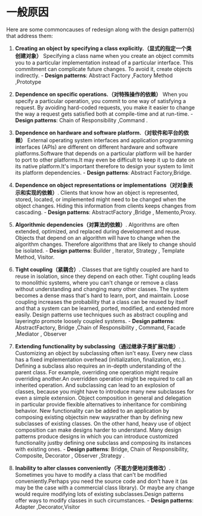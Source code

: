 # 一般原因
Here are some commoncauses of redesign along with the design pattern(s) that address them:

1. **Creating an object by specifying a class explicitly.（显式的指定一个类创建对象）** Specifying a class name when you create an object commits you to a particular implementation instead of a particular interface. This commitment can complicate future changes. To avoid it, create objects indirectly. 
	   - **Design patterns**: Abstract Factory ,Factory Method ,Prototype 

2. **Dependence on specific operations.（对特殊操作的依赖）** When you specify a particular operation, you commit to one way of satisfying a request. By avoiding hard-coded requests, you make it easier to change the way a request gets satisfied both at compile-time and at run-time. 
	   - **Design patterns**: Chain of Responsibility ,Command . 

3. **Dependence on hardware and software platform.（对软件和平台的依赖）** External operating system interfaces and application programming interfaces (APIs) are different on different hardware and software platforms.Software that depends on a particular platform will be harder to port to other platforms.It may even be difficult to keep it up to date on its native platform.It's important therefore to design your system to limit its platform dependencies.
	   - **Design patterns**: Abstract Factory,Bridge. 

4. **Dependence on object representations or implementations（对对象表示和实现的依赖）**. Clients that know how an object is represented, stored, located, or implemented might need to be changed when the object changes. Hiding this information from clients keeps changes from cascading. 
	   - **Design patterns**: AbstractFactory ,Bridge , Memento,Proxy. 
	
5. **Algorithmic dependencies（对算法的依赖）**. Algorithms are often extended, optimized, and replaced during development and reuse. Objects that depend on an algorithm will have to change when the algorithm changes. Therefore algorithms that are likely to change should be isolated. 
	   - **Design patterns**: Builder , Iterator, Strategy , Template Method, Visitor. 


6. **Tight coupling（紧耦合）**. Classes that are tightly coupled are hard to reuse in isolation, since they depend on each other. Tight coupling leads to monolithic systems, where you can't change or remove a class without understanding and changing many other classes. The system becomes a dense mass that's hard to learn, port, and maintain. Loose coupling increases the probability that a class can be reused by itself and that a system can be learned, ported, modified, and extended more easily. Design patterns use techniques such as abstract coupling and layeringto promote loosely coupled systems. 
	   - **Design patterns**: AbstractFactory, Bridge ,Chain of Responsibility , Command, Facade ,Mediator , Observer


7. **Extending functionality by subclassing（通过继承子类扩展功能）**. Customizing an object by subclassing often isn't easy. Every new class has a fixed implementation overhead (initialization, finalization, etc.). Defining a subclass also requires an in-depth understanding of the parent class. For example, overriding one operation might require overriding another.An overridden operation might be required to call an inherited operation. And subclassing can lead to an explosion of classes, because you might have to introduce many new subclasses for even a simple extension. Object composition in general and delegation in particular provide flexible alternatives to inheritance for combining behavior. New functionality can be added to an application by composing existing objectsin new waysrather than by defining new subclasses of existing classes. On the other hand, heavy use of object composition can make designs harder to understand. Many design patterns produce designs in which you can introduce customized functionality justby defining one subclass and composing its instances with existing ones. 
	   - **Design patterns**: Bridge, Chain of Responsibility, Composite, Decorator , Observer ,Strategy . 


8. **Inability to alter classes conveniently（不能方便地对类修改）**. Sometimes you have to modify a class that can't be modified conveniently.Perhaps you need the source code and don't have it (as may be the case with a commercial class library). Or maybe any change would require modifying lots of existing subclasses.Design patterns  offer ways to modify classes in such circumstances. 
       - **Design patterns**: Adapter ,Decorator,Visitor